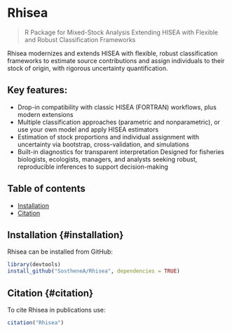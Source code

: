 # Rhisea

> R Package for Mixed-Stock Analysis Extending HISEA with Flexible and Robust Classification Frameworks

Rhisea modernizes and extends HISEA with flexible, robust classification frameworks to estimate source contributions and assign individuals to their stock of origin, with rigorous uncertainty quantification.

## Key features:

-   Drop-in compatibility with classic HISEA (FORTRAN) workflows, plus modern extensions
-   Multiple classification approaches (parametric and nonparametric), or use your own model and apply HISEA estimators
-   Estimation of stock proportions and individual assignment with uncertainty via bootstrap, cross-validation, and simulations
-   Built-in diagnostics for transparent interpretation Designed for fisheries biologists, ecologists, managers, and analysts seeking robust, reproducible inferences to support decision-making

## Table of contents

-   [Installation](#installation)
-   [Citation](#citation)

## Installation {#installation}

Rhisea can be installed from GitHub:

``` r
library(devtools)
install_github("SostheneA/Rhisea", dependencies = TRUE)
```

## Citation {#citation}

To cite Rhisea in publications use:

``` r
citation("Rhisea")
```
